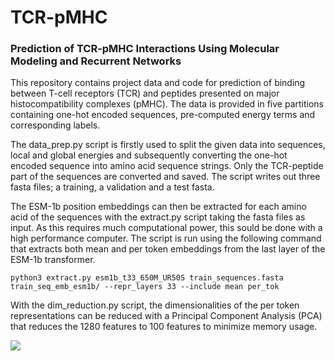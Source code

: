 # TCR-pMHC
### Prediction of TCR-pMHC Interactions Using Molecular Modeling and Recurrent Networks

This repository contains project data and code for prediction of binding between T-cell receptors (TCR) and peptides presented on major histocompatibility complexes (pMHC). The data is provided in five partitions containing one-hot encoded sequences, pre-computed energy terms and corresponding labels.

The data_prep.py script is firstly used to split the given data into sequences, local and global energies and subsequently converting the one-hot encoded sequence into amino acid sequence strings. Only the TCR-peptide part of the sequences are converted and saved. The script writes out three fasta files; a training, a validation and a test fasta.

The ESM-1b position embeddings can then be extracted for each amino acid of the sequences with the extract.py script taking the fasta files as input. As this requires much computational power, this sould be done with a high performance computer. The script is run using the following command that extracts both mean and per token embeddings from the last layer of the ESM-1b transformer. 

```
python3 extract.py esm1b_t33_650M_UR50S train_sequences.fasta train_seq_emb_esm1b/ --repr_layers 33 --include mean per_tok
```

With the dim_reduction.py script, the dimensionalities of the per token representations can be reduced with a Principal Component Analysis (PCA) that reduces the 1280 features to 100 features to minimize memory usage.

[<img src="https://colab.research.google.com/assets/colab-badge.svg">](https://colab.research.google.com/github/JulieMariaJ/TCR-pMHC/blob/main/Model_with_onehot.ipynb)
